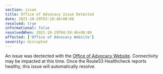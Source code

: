 ```yaml
---
section: issue
title: Office of Advocacy Issue Detected
date: 2021-10-29T03:18:46+00:00
resolved: true
informational: false
resolvedWhen: 2021-10-29T04:59:46+00:00
affected: ['Office of Advocacy Website']
severity: disrupted
---
```

An issue was dectected with the [Office of Advocacy Website](https://advocacy.sba.gov).  Connectivity may be impacted at this time.  Once the Route53 Healthcheck reports healthy, this issue will automatically resolve.
